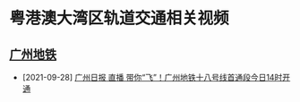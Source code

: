 # 粤港澳大湾区轨道交通相关视频

## [广州地铁](https://www.gzmtr.com)

* [2021-09-28] [广州日报 直播 带你“飞”！广州地铁十八号线首通段今日14时开通](https://github.com/gbarail/videos/releases/tag/v2021.09.28-gzl18)